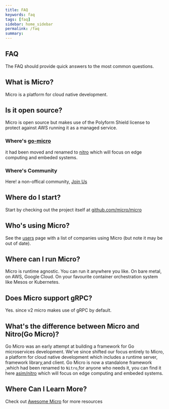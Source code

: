 ```yaml
---
title: FAQ
keywords: faq
tags: [faq]
sidebar: home_sidebar
permalink: /faq
summary:
---
```


## FAQ

The FAQ should provide quick answers to the most common questions.

## What is Micro?

Micro is a platform for cloud native development.

## Is it open source?

Micro is open source but makes use of the Polyform Shield license to protect against AWS running it as a managed service.

### Where's [go-micro](https://github.com/micro/go-micro)

it had been moved and renamed to [nitro](https://github.com/asim/nitro) which will focus on edge computing and embeded systems.

### Where's Community

Here! a non-offical community, [Join Us](https://github.com/micro-community/how-to-join)

## Where do I start?

Start by checking out the project itself at [github.com/micro/micro](https://github.com/micro/micro)

## Who's using Micro?

See the [users](../users) page with a list of companies using Micro (but note it may be out of date). 

## Where can I run Micro?

Micro is runtime agnostic. You can run it anywhere you like. On bare metal, on AWS, Google Cloud. On your favourite container orchestration system like Mesos or Kubernetes.

## Does Micro support gRPC?

Yes. since v2 micro makes use of gRPC by default.

## What's the difference between Micro and Nitro(Go Micro)?

Go Micro was an early attempt at building a framework for Go microservices development. We've since shifted our focus entirely to Micro, 
a platform for cloud native development which includes a runtime server, framework library,and client. Go Micro is now 
a standalone framework ,which had been renamed to `Nitro`,for anyone who needs it, you can find it here [asim/nitro](https://github.com/asim/nitro) which will focus on edge computing and embeded systems.


## Where Can I Learn More?

Check out [Awesome Micro](https://github.com/micro-community/awesome-micro) for more resources

